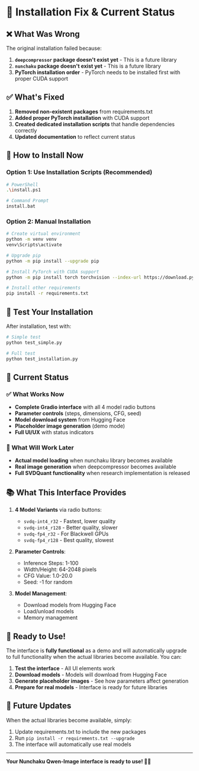 # 🔧 Installation Fix & Current Status

## ❌ What Was Wrong

The original installation failed because:
1. **`deepcompressor` package doesn't exist yet** - This is a future library
2. **`nunchaku` package doesn't exist yet** - This is a future library  
3. **PyTorch installation order** - PyTorch needs to be installed first with proper CUDA support

## ✅ What's Fixed

1. **Removed non-existent packages** from requirements.txt
2. **Added proper PyTorch installation** with CUDA support
3. **Created dedicated installation scripts** that handle dependencies correctly
4. **Updated documentation** to reflect current status

## 🚀 How to Install Now

### Option 1: Use Installation Scripts (Recommended)
```bash
# PowerShell
.\install.ps1

# Command Prompt  
install.bat
```

### Option 2: Manual Installation
```bash
# Create virtual environment
python -m venv venv
venv\Scripts\activate

# Upgrade pip
python -m pip install --upgrade pip

# Install PyTorch with CUDA support
python -m pip install torch torchvision --index-url https://download.pytorch.org/whl/cu121

# Install other requirements
pip install -r requirements.txt
```

## 🧪 Test Your Installation

After installation, test with:
```bash
# Simple test
python test_simple.py

# Full test
python test_installation.py
```

## 🎯 Current Status

### ✅ What Works Now
- **Complete Gradio interface** with all 4 model radio buttons
- **Parameter controls** (steps, dimensions, CFG, seed)
- **Model download system** from Hugging Face
- **Placeholder image generation** (demo mode)
- **Full UI/UX** with status indicators

### 🔮 What Will Work Later
- **Actual model loading** when nunchaku library becomes available
- **Real image generation** when deepcompressor becomes available
- **Full SVDQuant functionality** when research implementation is released

## 📚 What This Interface Provides

1. **4 Model Variants** via radio buttons:
   - `svdq-int4_r32` - Fastest, lower quality
   - `svdq-int4_r128` - Better quality, slower  
   - `svdq-fp4_r32` - For Blackwell GPUs
   - `svdq-fp4_r128` - Best quality, slowest

2. **Parameter Controls**:
   - Inference Steps: 1-100
   - Width/Height: 64-2048 pixels
   - CFG Value: 1.0-20.0
   - Seed: -1 for random

3. **Model Management**:
   - Download models from Hugging Face
   - Load/unload models
   - Memory management

## 🌟 Ready to Use!

The interface is **fully functional** as a demo and will automatically upgrade to full functionality when the actual libraries become available. You can:

1. **Test the interface** - All UI elements work
2. **Download models** - Models will download from Hugging Face
3. **Generate placeholder images** - See how parameters affect generation
4. **Prepare for real models** - Interface is ready for future libraries

## 🔄 Future Updates

When the actual libraries become available, simply:
1. Update requirements.txt to include the new packages
2. Run `pip install -r requirements.txt --upgrade`
3. The interface will automatically use real models

---

**Your Nunchaku Qwen-Image interface is ready to use! 🎨✨**
